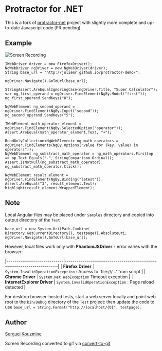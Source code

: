 Protractor for .NET
===================
This is a fork of [protractor-net](https://github.com/bbaia/protractor-net) project with slightly more complete and up-to-date Javascript code (PR pending).

Example
-------

![Screen Recording](https://github.com/sergueik/powershell_selenium/blob/master/csharp/protractor-net/Screenshots/3.gif?)

```
IWebDriver driver = new FirefoxDriver();
NgWebDriver ngDriver = new NgWebDriver(driver);
String base_url = "http://juliemr.github.io/protractor-demo/";

ngDriver.Navigate().GoToUrl(base_url);

StringAssert.AreEqualIgnoringCase(ngDriver.Title, "Super Calculator");
var ng_first_operand = ngDriver.FindElement(NgBy.Model("first"));
ng_first_operand.SendKeys("8");

NgWebElement ng_second_operand = ngDriver.FindElement(NgBy.Input("second"));
ng_second_operand.SendKeys("5");

IWebElement math_operator_element = ngDriver.FindElement(NgBy.SelectedOption("operator"));
Assert.AreEqual(math_operator_element.Text, "+");

ReadOnlyCollection<NgWebElement> ng_math_operators = ngDriver.FindElements(NgBy.Options("value for (key, value) in operators"));
NgWebElement ng_substract_math_operator = ng_math_operators.First(op => op.Text.Equals("-", StringComparison.Ordinal));
Assert.IsNotNull(ng_substract_math_operator);
ng_substract_math_operator.Click();

NgWebElement result_element = ngDriver.FindElement(NgBy.Binding("latest"));
Assert.AreEqual("3", result_element.Text);
highlight(result_element.WrappedElement);

```


Note
----
Local Angular files may be placed under `Samples` directory and copied into output directory of the `Test`
```
base_url = new System.Uri(Path.Combine( Directory.GetCurrentDirectory(), testpage)).AbsoluteUri;
ngDriver.Navigate().GoToUrl(base_url);

```
However, local files work only  with __PhantomJSDriver__ - error varies with the browser:

|-----------------------------|--------------------------------------------------------------------------|
| __Firefox Driver__          | `System.InvalidOperationException` : Access to 'file:///...' from script |
| __Chrome Driver__           | `System.Net.WebException` Timeout exception                              |
| __InternetExplorer Driver__ | `System.InvalidOperationException` : Page reload detected                |


For desktop browser-hosted tests, start a web server locally and point web root to the `bin/Debug` directory of the `Test` project:
then update the code to  use `base_url = String.Format("http://localhost/{0}", testpage);`


Author
------
[Serguei Kouzmine](kouzmine_serguei@yahoo.com)

Screen Recording converted to gif via [convert-to-gif](http://image.online-convert.com/convert-to-gif)



